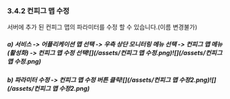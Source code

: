 ### 3.4.2 컨피그 맵 수정

서버에 추가 된 컨피그 맵의 파라미터를 수정 할 수 있습니다.\(이름 변경불가\)

##### a\) 서비스 -&gt; 어플리케이션 맵 선택 -&gt;  우측 상단 모니터링 메뉴 선택 -&gt; 컨피그 맵 메뉴\(활성화\) -&gt; 컨피그 맵 수정 선택![](/assets/컨피그 맵 수정.png)![](/assets/컨피그 맵 수정.png)

##### b\) 파라미터 수정 -&gt; 컨피그 맵 수정 버튼 클릭![](/assets/컨피그 맵 수정2.png)![](/assets/컨피그 맵 수정2.png)



